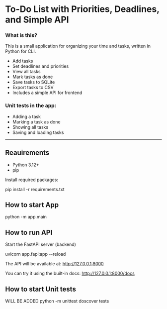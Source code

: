 # To-Do List with Priorities, Deadlines, and Simple API

### What is this?

This is a small application for organizing your time and tasks, written in Python for CLI.

- Add tasks
- Set deadlines and priorities
- View all tasks
- Mark tasks as done
- Save tasks to SQLite
- Export tasks to CSV
- Includes a simple API for frontend

### Unit tests in the app:

- Adding a task
- Marking a task as done
- Showing all tasks
- Saving and loading tasks

---

## Reauirements

- Python 3.12+
- pip

Install required packages:

pip install -r requirements.txt

## How to start App
python -m app.main

## How to run API

Start the FastAPI server (backend)

uvicorn app.fapi:app --reload

The API will be available at:
http://127.0.0.1:8000

You can try it using the built-in docs:
http://127.0.0.1:8000/docs

## How to start Unit tests
WILL BE ADDED
python -m unittest doscover tests